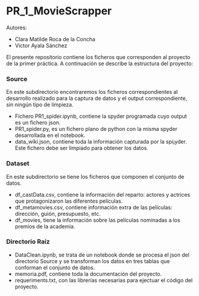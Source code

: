 # PR_1_MovieScrapper

Autores:
- Clara Matilde Roca de la Concha
- Victor Ayala Sánchez

El presente repositorio contiene los ficheros que corresponden al proyecto de la primer práctica.
A continuación se describe la estructura del proyecto:

### Source
En este subdirectorio encontraremos los ficheros correspondientes al desarrollo realizado para la captura de datos y el output correspondiente, sin ningún tipo de limpieza.

- Fichero PR1_spider.ipynb, contiene la spyder programada cuyo output es un fichero json.
- PR1_spider.py, es un fichero plano de python con la misma spyder desarrollada en el notebook.
- data_wiki.json, contiene toda la información capturada por la spi¡yder. Este fichero debe ser limpiado para obtener los datos.

### Dataset
En este subdirectorio se tiene los ficheros que componen el conjunto de datos.

- df_castData.csv, contiene la información del reparto: actores y actrices que protagonizaron las diferentes películas.
- df_metamovies.csv, contiene información extra de las películas: dirección, guión, presupuesto, etc.
- df_movies, tiene la información sobre las películas nominadas a los premios de la academia.

### Directorio Raíz
- DataClean.ipynb, se trata de un notebook donde se procesa el json del directorio Source y se transforman los datos en tres tablas que conforman el conjunto de datos.
- memoria.pdf, contiene toda la documentación del proyecto.
- requeriments.txt, con las librerías necesarias para ejectuar el código del proyecto.
